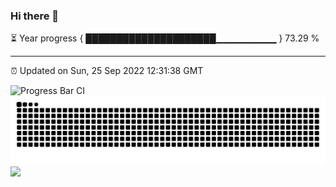 ### Hi there 👋

⏳ Year progress { █████████████████████▁▁▁▁▁▁▁▁▁ } 73.29 %

---

⏰ Updated on Sun, 25 Sep 2022 12:31:38 GMT

![Progress Bar CI](https://github.com/liununu/liununu/workflows/Progress%20Bar%20CI/badge.svg)![](https://raw.githubusercontent.com/L1cardo/L1cardo/main/assets/github-contribution-grid-snake.svg)![](https://raw.githubusercontent.com/seesaws/seesaws/main/assets/github-contribution-grid-snake.svg)
